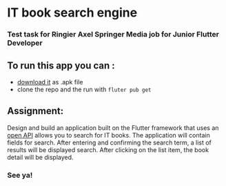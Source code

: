# IT book search engine

### Test task for Ringier Axel Springer Media job for Junior Flutter Developer

## To run this app you can :
- [download it](https://github.com/BranislavMateas/ringier-test-task/releases) as .apk file</br>
- clone the repo and the run with ```fluter pub get```

## Assignment:

Design and build an application built on the Flutter framework that uses an [open API](https://api.itbook.store/)
 allows you to search for IT books. The application will contain fields for
search. After entering and confirming the search term, a list of results will be displayed
search. After clicking on the list item, the book detail will be displayed.

### See ya!
